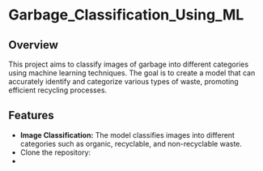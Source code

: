 # Garbage_Classification_Using_ML

## Overview

This project aims to classify images of garbage into different categories using machine learning techniques. The goal is to create a model that can accurately identify and categorize various types of waste, promoting efficient recycling processes.
## Features

- **Image Classification:** The model classifies images into different categories such as organic, recyclable, and non-recyclable waste.
- Clone the repository:
- 




